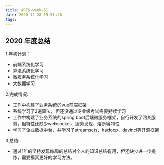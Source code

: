 ```yaml
---
title: ARTS-week-51
date: 2020-12-28 19:51:28
tags:
---
```



## 2020 年度总结

1.年初计划： 
- 前端系统化学习
- 算法系统化学习
- 微服务系统化学习
- 大数据学习

2.完成情况: 
- 工作中构建了业务系统的vue前端框架
- 系统学习了2遍算法，但还没通过专业级考试需要持续学习
- 工作中构建了业务系统的spring boot后端微服务框架，自行开发了网关服务，但特性还缺少websocket、服务发现、熔断等特性
- 学习了企业数据中台，并学习了streamsets、hadoop、davinci等开源框架

3.总结: 
- 通过1年的坚持发现每周的总结对个人的知识总结有用，但还缺少进一步提炼，需要摸索更好的学习方法。
